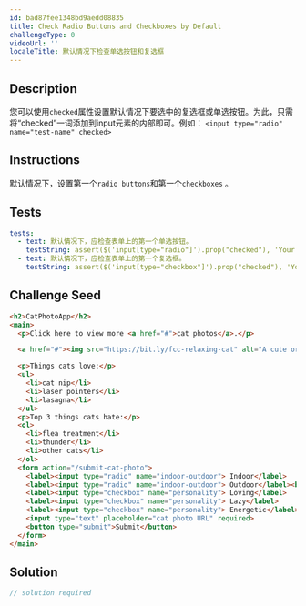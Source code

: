 ```yaml
---
id: bad87fee1348bd9aedd08835
title: Check Radio Buttons and Checkboxes by Default
challengeType: 0
videoUrl: ''
localeTitle: 默认情况下检查单选按钮和复选框
---
```


## Description
<section id="description">您可以使用<code>checked</code>属性设置默认情况下要选中的复选框或单选按钮。为此，只需将“checked”一词添加到input元素的内部即可。例如： <code>&lt;input type=&quot;radio&quot; name=&quot;test-name&quot; checked&gt;</code> </section>

## Instructions
<section id="instructions">默认情况下，设置第一个<code>radio buttons</code>和第一个<code>checkboxes</code> 。 </section>

## Tests
<section id='tests'>

```yml
tests:
  - text: 默认情况下，应检查表单上的第一个单选按钮。
    testString: assert($('input[type="radio"]').prop("checked"), 'Your first radio button on your form should be checked by default.');
  - text: 默认情况下，应检查表单上的第一个复选框。
    testString: assert($('input[type="checkbox"]').prop("checked"), 'Your first checkbox on your form should be checked by default.');

```

</section>

## Challenge Seed
<section id='challengeSeed'>

<div id='html-seed'>

```html
<h2>CatPhotoApp</h2>
<main>
  <p>Click here to view more <a href="#">cat photos</a>.</p>

  <a href="#"><img src="https://bit.ly/fcc-relaxing-cat" alt="A cute orange cat lying on its back."></a>

  <p>Things cats love:</p>
  <ul>
    <li>cat nip</li>
    <li>laser pointers</li>
    <li>lasagna</li>
  </ul>
  <p>Top 3 things cats hate:</p>
  <ol>
    <li>flea treatment</li>
    <li>thunder</li>
    <li>other cats</li>
  </ol>
  <form action="/submit-cat-photo">
    <label><input type="radio" name="indoor-outdoor"> Indoor</label>
    <label><input type="radio" name="indoor-outdoor"> Outdoor</label><br>
    <label><input type="checkbox" name="personality"> Loving</label>
    <label><input type="checkbox" name="personality"> Lazy</label>
    <label><input type="checkbox" name="personality"> Energetic</label><br>
    <input type="text" placeholder="cat photo URL" required>
    <button type="submit">Submit</button>
  </form>
</main>

```

</div>



</section>

## Solution
<section id='solution'>

```js
// solution required
```
</section>
